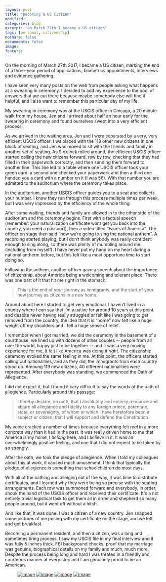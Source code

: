 ```yaml
---
layout: post
title: "Becoming a US Citizen"
modified:
categories: blog
excerpt: "On March 27th I became a US citizen"
tags: [personal, citizenship]
noshare: false
nocomments: false
image:
feature:
---
```


On the morning of March 27th 2017, I became a US citizen, marking the
end of a three-year period of applications, biometrics appointments,
interviews and evidence gathering.

I have seen very many posts on the web from people asking what happens
at a swearing in ceremony.  I decided to add my experience to the pool
of answers that are out there because maybe somebody else will find it
helpful, and I also want to remember this particular day of my life.

My swearing in ceremony was at the USCIS office in Chicago, a 20
minute walk from my house.  Jen and I arrived about half an hour early
for the swearing in ceremony and found ourselves swept into a very
efficient process.

As we arrived in the waiting area, Jen and I were separated by a very,
very efficient USCIS officer: I ws placed with the 118 other new
citizens in one block of seating, and Jen was moved to sit with the
friends and family in another set of seating.  As 9 o’clock rolled
around, the efficient USCIS officer started calling the new citizens
forward, row by row, checking that they had filled in their paperwork
correctly, and then sending them forward to another line.  This line
led to a table where one USCIS officer took your green card, a second
one checked your paperwork and then a third one handed you a card with
a number on it (I was 56).  With that number you are admitted to the
auditorium where the ceremony takes place.

In the auditorium, another USCIS officer guides you to a seat and
collects your number.  I know they run through this process multiple
times per week, but I was very impressed by the efficiency of the
whole thing.

After some waiting, friends and family are allowed in to the other
side of the auditorium and the ceremony begins.  First with a factual
speech (remember: your naturalization certificate wont get you back
into the country, you need a passport), then a video titled “Faces of
America”.  The officer on stage then said “now we’re going to sing the
national anthem”.  A recording started playing, but I don’t think
anybody was really confident enough to sing along, so there was plenty
of mumbling around me (including from myself).  I have never put my
hand on my heart during a national antherm before, but this felt like
a most opportune time to start doing so.

Following the anthem, another officer gave a speech about the
importance of citizenship, about America being a welcoming and
tolerant place.  There was one part of it that hit me right in the
stomach:

> This is the end of your journey as immigrants, and the start of your
> new journey as citizens in a new home.

Around about here I started to get very emotional.  I haven’t lived in
a country where I can say that I’m a native for around 10 years at
this point, and despite never having really struggled or felt like I
was going to get removed from the country, the idea that it is “home”
now felt like a huge weight off my shoulders and I felt a huge sense
of relief.

I remember when I got married, we did the ceremony in the basement of
a courthouse, we lined up with dozens of other couples -- people from
all over the world, happy just to be together -- and it was a very
moving experience for me.  It felt like America was doing it *right*.
The citizenship ceremony evoked the same feeling in me.  At this
point, the officers started calling out nationalities, and as they
did, the immigrants from each country stood up.  Amoung 119 new
citizens, 40 different nationalities were represented.  After
everybody was standing, we commenced the Oath of Allegience.

I did not expect it, but I found it *very* difficult to say the words
of the oath of allegience.  Particularly around this passage:

> I hereby declare, on oath, that I absolutely and entirely renounce
> and abjure all allegiance and fidelity to any foreign prince,
> potentate, state, or sovereignty, of whom or which I have heretofore
> been a subject or citizen; that I will support and defend the
> Constitution

My voice cracked a number of times because everything felt *real* in a
more concrete way than it had in the past.  It was really driven home
to me that America *is* my home, I *belong* here, and I *believe* in
it.  It was an overwhelmingly positive feeling, and one that I did not
expect to be taken by so strongly.

After the oath, we took the pledge of allegience.  When I told my
colleagues about this at work, it caused much amusement.  I think that
typically the pledge of allegience is something that schoolchildren do
most days.

With all of the oathing and alleiging out of the way, it was time to
distribute certificates, and I learned why they were being so precise
with the seating arrangements.  Each row was summoned forward and
everybody, in order, shook the hand of the USCIS officer and received
their certificate.  It's a not entirely trivial logistical task to get
them all in order and shepherd so many people around, but it went off
without a hitch.

And like that, it was done.  I was a citizen of a new country.  Jen
snapped some pictures of me posing with my certificate on the stage,
and we left and got breakfast.

Becoming a permanent resident, and then a citizen, was a long and
sometimes tiring process.  I saw my USCIS file in my final interview
and it was fully 5 inches thick.  FBI background checks, proof that my
marriage was genuine, biographical details on my family and much, much
more.  Despite the process being long and hard I was treated in a
friendly and courteous manner at every step and I am genuinely proud
to be an American.

<figure class="third">
  <a href="/images/blog/immigration/immi1.jpg"><img src="/images/blog/immigration/immi1.jpg" alt="image"></a>
  <a href="/images/blog/immigration/immi2.jpg"><img src="/images/blog/immigration/immi2.jpg" alt="image"></a>
  <a href="/images/blog/immigration/immi3.jpg"><img src="/images/blog/immigration/immi3.jpg" alt="image"></a>
  <a href="/images/blog/immigration/immi4.jpg"><img src="/images/blog/immigration/immi4.jpg" alt="image"></a>
</figure>
